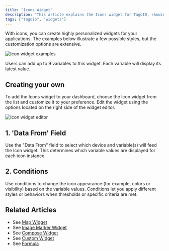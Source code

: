 ```yaml
---
title: "Icons Widget"
description: "This article explains the Icons widget for TagoIO, showing example styles, how many variables it supports, and how to add and customize the widget on a dashboard, including the \"Data From\" and \"Conditions\" configuration options."
tags: ["tagoio", "widgets"]
---
```


With icons, you can create highly personalized widgets for your applications. The examples below illustrate a few possible styles, but the customization options are extensive.

![Icon widget examples](/docs_imagem/tagoio/icons-widget-2.gif)

Users can add up to 9 variables to this widget. Each variable will display its latest value.

## Creating your own

To add the Icons widget to your dashboard, choose the Icon widget from the list and customize it to your preference. Edit the widget using the options located on the right side of the widget editor.

![Icon widget editor](/docs_imagem/tagoio/icons-widget-2.gif)

## 1. 'Data From' Field

Use the "Data From" field to select which device and variable(s) will feed the Icon widget. This determines which variable values are displayed for each icon instance.

## 2. Conditions

Use conditions to change the icon appearance (for example, colors or visibility) based on the variable values. Conditions let you apply different styles or behaviors when thresholds or specific criteria are met.

## Related Articles

- See [Map Widget](link-to-map-widget)  
- See [Image Marker Widget](link-to-image-marker-widget)  
- See [Compose Widget](link-to-compose-widget)  
- See [Custom Widget](link-to-custom-widget)  
- See [Formula](link-to-formula)